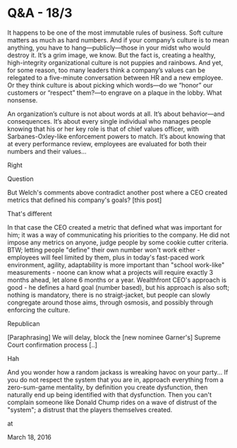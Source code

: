 # Q&A - 18/3
It happens to be one of the most immutable rules of business. Soft culture matters as much as hard numbers. And if your company’s culture is to mean anything, you have to hang—publicly—those in your midst who would destroy it. It’s a grim image, we know. But the fact is, creating a healthy, high-integrity organizational culture is not puppies and rainbows. And yet, for some reason, too many leaders think a company’s values can be relegated to a five-minute conversation between HR and a new employee. Or they think culture is about picking which words—do we “honor” our customers or “respect” them?—to engrave on a plaque in the lobby. What nonsense.

An organization’s culture is not about words at all. It’s about behavior—and consequences. It’s about every single individual who manages people knowing that his or her key role is that of chief values officer, with Sarbanes-Oxley-like enforcement powers to match. It’s about knowing that at every performance review, employees are evaluated for both their numbers and their values…


Right

Question

But Welch's comments above contradict another post where a CEO created metrics that defined his company's goals? [this post]

That's different

In that case the CEO created a metric that defined what was important for him; it was a way of communicating his priorities to the company. He did not impose any metrics on anyone, judge people by some cookie cutter criteria. BTW; letting people "define" their own number won't work either - employees will feel limited by them, plus in today's fast-paced work environment, agility, adaptability is more important than "school work-like" measurements - noone can know what a projects will require exactly 3 months ahead, let alone 6 months or a year. Wealthfront CEO's approach is good - he defines a hard goal (number based), but his approach is also soft; nothing is mandatory, there is no straigt-jacket, but people can slowly congregate around those aims, through osmosis, and possibly through enforcing the culture.

Republican



[Paraphrasing] We will delay, block the [new nominee Garner's] Supreme Court confirmation process [..]

Hah

And you wonder how a random jackass is wreaking havoc on your party... If you do not respect the system that you are in, approach everything from a zero-sum-game mentality, by definition you create dysfunction, then naturally end up being identified with that dysfunction. Then you can't complain someone like Donald Chump rides on a wave of distrust of the "system"; a distrust that the players themselves created.








at

March 18, 2016















